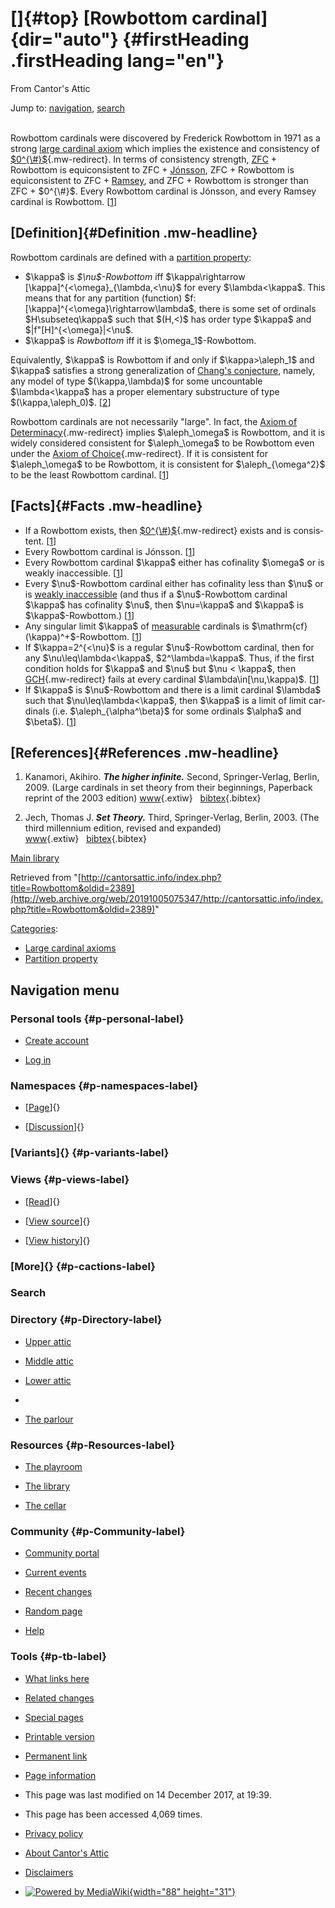<div id="mw-page-base" class="noprint">

</div>

<div id="mw-head-base" class="noprint">

</div>

<div id="content" class="mw-body" role="main">

[]{#top}
[Rowbottom cardinal]{dir="auto"} {#firstHeading .firstHeading lang="en"}
================================

<div id="bodyContent" class="mw-body-content">

<div id="siteSub">

From Cantor's Attic

</div>

<div id="contentSub">

</div>

<div id="jump-to-nav" class="mw-jump">

Jump to: [navigation](#mw-navigation), [search](#p-search)

</div>

<div id="mw-content-text" class="mw-content-ltr" lang="en" dir="ltr">

\
Rowbottom cardinals were discovered by Frederick Rowbottom in 1971 as a
strong [large cardinal
axiom](/web/20191005075347/http://cantorsattic.info/Upper_attic "Upper attic")
which implies the existence and consistency of
[\$0\^{\\\#}\$](/web/20191005075347/http://cantorsattic.info/Zero_sharp "Zero sharp"){.mw-redirect}.
In terms of consistency strength,
[ZFC](/web/20191005075347/http://cantorsattic.info/ZFC "ZFC") +
Rowbottom is equiconsistent to ZFC +
[Jónsson](/web/20191005075347/http://cantorsattic.info/Jonsson "Jonsson"),
ZFC + Rowbottom is equiconsistent to ZFC +
[Ramsey](/web/20191005075347/http://cantorsattic.info/Ramsey "Ramsey"),
and ZFC + Rowbottom is stronger than ZFC + \$0\^{\\\#}\$. Every
Rowbottom cardinal is Jónsson, and every Ramsey cardinal is Rowbottom.
\[[1](#bibkey_Kanamori2009:HigherInfinite)\]

[Definition]{#Definition .mw-headline}
--------------------------------------

Rowbottom cardinals are defined with a [partition
property](/web/20191005075347/http://cantorsattic.info/Partition_property "Partition property"):

-   \$\\kappa\$ is *\$\\nu\$-Rowbottom* iff \$\\kappa\\rightarrow
    \[\\kappa\]\^{&lt;\\omega}\_{\\lambda,&lt;\\nu}\$ for every
    \$\\lambda&lt;\\kappa\$. This means that for any partition
    (function) \$f:\[\\kappa\]\^{&lt;\\omega}\\rightarrow\\lambda\$,
    there is some set of ordinals \$H\\subseteq\\kappa\$ such that
    \$(H,&lt;)\$ has order type \$\\kappa\$ and
    \$|f"\[H\]\^{&lt;\\omega}|&lt;\\nu\$.
-   \$\\kappa\$ is *Rowbottom* iff it is \$\\omega\_1\$-Rowbottom.

Equivalently, \$\\kappa\$ is Rowbottom if and only if
\$\\kappa&gt;\\aleph\_1\$ and \$\\kappa\$ satisfies a strong
generalization of [Chang's
conjecture](/web/20191005075347/http://cantorsattic.info/Chang%27s_conjecture "Chang's conjecture"),
namely, any model of type \$(\\kappa,\\lambda)\$ for some uncountable
\$\\lambda&lt;\\kappa\$ has a proper elementary substructure of type
\$(\\kappa,\\aleph\_0)\$. \[[2](#bibkey_Jech2003:SetTheory)\]

Rowbottom cardinals are not necessarily "large". In fact, the [Axiom of
Determinacy](/web/20191005075347/http://cantorsattic.info/Axiom_of_Determinacy "Axiom of Determinacy"){.mw-redirect}
implies \$\\aleph\_\\omega\$ is Rowbottom, and it is widely considered
consistent for \$\\aleph\_\\omega\$ to be Rowbottom even under the
[Axiom of
Choice](/web/20191005075347/http://cantorsattic.info/Axiom_of_Choice "Axiom of Choice"){.mw-redirect}.
If it is consistent for \$\\aleph\_\\omega\$ to be Rowbottom, it is
consistent for \$\\aleph\_{\\omega\^2}\$ to be the least Rowbottom
cardinal. \[[1](#bibkey_Kanamori2009:HigherInfinite)\]

[Facts]{#Facts .mw-headline}
----------------------------

-   If a Rowbottom exists, then
    [\$0\^{\\\#}\$](/web/20191005075347/http://cantorsattic.info/Zero_sharp "Zero sharp"){.mw-redirect}
    exists and is consistent.
    \[[1](#bibkey_Kanamori2009:HigherInfinite)\]
-   Every Rowbottom cardinal is Jónsson.
    \[[1](#bibkey_Kanamori2009:HigherInfinite)\]
-   Every Rowbottom cardinal \$\\kappa\$ either has cofinality
    \$\\omega\$ or is weakly inaccessible.
    \[[1](#bibkey_Kanamori2009:HigherInfinite)\]
-   Every \$\\nu\$-Rowbottom cardinal either has cofinality less than
    \$\\nu\$ or is [weakly
    inaccessible](/web/20191005075347/http://cantorsattic.info/Inaccessible "Inaccessible")
    (and thus if a \$\\nu\$-Rowbottom cardinal \$\\kappa\$ has
    cofinality \$\\nu\$, then \$\\nu=\\kappa\$ and \$\\kappa\$ is
    \$\\kappa\$-Rowbottom.) \[[1](#bibkey_Kanamori2009:HigherInfinite)\]
-   Any singular limit \$\\kappa\$ of
    [measurable](/web/20191005075347/http://cantorsattic.info/Measurable "Measurable")
    cardinals is \$\\mathrm{cf}(\\kappa)\^+\$-Rowbottom.
    \[[1](#bibkey_Kanamori2009:HigherInfinite)\]
-   If \$\\kappa=2\^{&lt;\\nu}\$ is a regular \$\\nu\$-Rowbottom
    cardinal, then for any \$\\nu\\leq\\lambda&lt;\\kappa\$,
    \$2\^\\lambda=\\kappa\$. Thus, if the first condition holds for
    \$\\kappa\$ and \$\\nu\$ but \$\\nu &lt; \\kappa\$, then
    [GCH](/web/20191005075347/http://cantorsattic.info/GCH "GCH"){.mw-redirect}
    fails at every cardinal \$\\lambda\\in\[\\nu,\\kappa)\$.
    \[[1](#bibkey_Kanamori2009:HigherInfinite)\]
-   If \$\\kappa\$ is \$\\nu\$-Rowbottom and there is a limit cardinal
    \$\\lambda\$ such that \$\\nu\\leq\\lambda&lt;\\kappa\$, then
    \$\\kappa\$ is a limit of limit cardinals (i.e.
    \$\\aleph\_{\\alpha\^\\beta}\$ for some ordinals \$\\alpha\$ and
    \$\\beta\$). \[[1](#bibkey_Kanamori2009:HigherInfinite)\]

[References]{#References .mw-headline}
--------------------------------------

1.  <div id="bibkey_Kanamori2009:HigherInfinite">

    </div>

    Kanamori, Akihiro. ***The higher infinite.*** Second,
    Springer-Verlag, Berlin, 2009. (Large cardinals in set theory from
    their beginnings, Paperback reprint of the 2003 edition)
    [www](http://web.archive.org/web/20191005075347/https://link.springer.com/book/10.1007%2F978-3-540-88867-3){.extiw}   [bibtex](javascript:bibpopup('@book%7BKanamori2009:HigherInfinite,%20%20%20%20AUTHOR%20=%20%7BKanamori,%20Akihiro%7D,%3Cbr%3E%20%20%20%20%20TITLE%20=%20%7BThe%20higher%20infinite%7D,%3Cbr%3E%20%20%20%20SERIES%20=%20%7BSpringer%20Monographs%20in%20Mathematics%7D,%3Cbr%3E%20%20%20EDITION%20=%20%7BSecond%7D,%3Cbr%3E%20%20%20%20%20%20NOTE%20=%20%7BLarge%20cardinals%20in%20set%20theory%20from%20their%20beginnings,%20%20%20%20%20%20%20%20%20%20%20%20%20%20Paperback%20reprint%20of%20the%202003%20edition%7D,%3Cbr%3E%20PUBLISHER%20=%20%7BSpringer-Verlag%7D,%3Cbr%3E%20%20%20ADDRESS%20=%20%7BBerlin%7D,%3Cbr%3E%20%20%20%20%20%20YEAR%20=%20%7B2009%7D,%3Cbr%3E%20%20%20%20%20PAGES%20=%20%7Bxxii+536%7D,%3Cbr%3E%20%20%20%20%20%20%20URL%20=%20%7Bhttps://link.springer.com/book/10.1007%2F978-3-540-88867-3%7D%7D')){.bibtex}
2.  <div id="bibkey_Jech2003:SetTheory">

    </div>

    Jech, Thomas J. ***Set Theory.*** Third, Springer-Verlag,
    Berlin, 2003. (The third millennium edition, revised and expanded)
    [www](http://web.archive.org/web/20191005075347/https://logic.wikischolars.columbia.edu/file/view/Jech%2C+T.+J.+%282003%29.+Set+Theory+%28The+3rd+millennium+ed.%29.pdf){.extiw}   [bibtex](javascript:bibpopup('@book%7BJech2003:SetTheory,%20%20%20%20AUTHOR%20=%20%7BJech,%20Thomas%20J.%7D,%3Cbr%3E%20%20%20%20TITLE%20=%20%7BSet%20Theory%7D,%3Cbr%3E%20%20%20%20SERIES%20=%20%7BSpringer%20Monographs%20in%20Mathematics%7D,%3Cbr%3E%20%20%20%20%20%20NOTE%20=%20%7BThe%20third%20millennium%20edition,%20revised%20and%20expanded%7D,%3Cbr%3E%20PUBLISHER%20=%20%7BSpringer-Verlag%7D,%3Cbr%3E%20%20%20%20%20EDITION%20=%20%7BThird%7D,%3Cbr%3E%20%20%20%20%20ADDRESS%20=%20%7BBerlin%7D,%3Cbr%3E%20%20%20%20%20YEAR%20=%20%7B2003%7D,%3Cbr%3E%20%20%20%20%20URL%20=%20%7Bhttps://logic.wikischolars.columbia.edu/file/view/Jech%2C+T.+J.+%282003%29.+Set+Theory+%28The+3rd+millennium+ed.%29.pdf%7D,%3Cbr%3E%7D')){.bibtex}

[Main
library](/web/20191005075347/http://cantorsattic.info/Library "Library")

</div>

<div class="printfooter">

Retrieved from
"[http://cantorsattic.info/index.php?title=Rowbottom&oldid=2389](http://web.archive.org/web/20191005075347/http://cantorsattic.info/index.php?title=Rowbottom&oldid=2389)"

</div>

<div id="catlinks" class="catlinks">

<div id="mw-normal-catlinks" class="mw-normal-catlinks">

[Categories](/web/20191005075347/http://cantorsattic.info/Special:Categories "Special:Categories"):
-   [Large cardinal
    axioms](/web/20191005075347/http://cantorsattic.info/Category:Large_cardinal_axioms "Category:Large cardinal axioms")
-   [Partition
    property](/web/20191005075347/http://cantorsattic.info/Category:Partition_property "Category:Partition property")

</div>

</div>

<div class="visualClear">

</div>

</div>

</div>

<div id="mw-navigation">

Navigation menu
---------------

<div id="mw-head">

<div id="p-personal" role="navigation"
aria-labelledby="p-personal-label">

### Personal tools {#p-personal-label}

-   <div id="pt-createaccount">

    </div>

    [Create
    account](/web/20191005075347/http://cantorsattic.info/index.php?title=Special:UserLogin&returnto=Rowbottom&type=signup)
-   <div id="pt-login">

    </div>

    [Log
    in](/web/20191005075347/http://cantorsattic.info/index.php?title=Special:UserLogin&returnto=Rowbottom "You are encouraged to log in; however, it is not mandatory [o]")

</div>

<div id="left-navigation">

<div id="p-namespaces" class="vectorTabs" role="navigation"
aria-labelledby="p-namespaces-label">

### Namespaces {#p-namespaces-label}

-   <div id="ca-nstab-main">

    </div>

    [[Page](/web/20191005075347/http://cantorsattic.info/Rowbottom "View the content page [c]")]{}
-   <div id="ca-talk">

    </div>

    [[Discussion](/web/20191005075347/http://cantorsattic.info/index.php?title=Talk:Rowbottom&action=edit&redlink=1 "Discussion about the content page [t]")]{}

</div>

<div id="p-variants" class="vectorMenu emptyPortlet" role="navigation"
aria-labelledby="p-variants-label">

### [Variants]{}[](#) {#p-variants-label}

<div class="menu">

</div>

</div>

</div>

<div id="right-navigation">

<div id="p-views" class="vectorTabs" role="navigation"
aria-labelledby="p-views-label">

### Views {#p-views-label}

-   <div id="ca-view">

    </div>

    [[Read](/web/20191005075347/http://cantorsattic.info/Rowbottom)]{}
-   <div id="ca-viewsource">

    </div>

    [[View
    source](/web/20191005075347/http://cantorsattic.info/index.php?title=Rowbottom&action=edit "This page is protected.
    You can view its source [e]")]{}
-   <div id="ca-history">

    </div>

    [[View
    history](/web/20191005075347/http://cantorsattic.info/index.php?title=Rowbottom&action=history "Past revisions of this page [h]")]{}

</div>

<div id="p-cactions" class="vectorMenu emptyPortlet" role="navigation"
aria-labelledby="p-cactions-label">

### [More]{}[](#) {#p-cactions-label}

<div class="menu">

</div>

</div>

<div id="p-search" role="search">

### Search

<div id="simpleSearch">

</div>

</div>

</div>

</div>

<div id="mw-panel">

<div id="p-logo" role="banner">

[](/web/20191005075347/http://cantorsattic.info/Cantor%27s_Attic "Visit the main page")

</div>

<div id="p-Directory" class="portal" role="navigation"
aria-labelledby="p-Directory-label">

### Directory {#p-Directory-label}

<div class="body">

-   <div id="n-Upper-attic">

    </div>

    [Upper
    attic](/web/20191005075347/http://cantorsattic.info/Upper_attic)
-   <div id="n-Middle-attic">

    </div>

    [Middle
    attic](/web/20191005075347/http://cantorsattic.info/Middle_attic)
-   <div id="n-Lower-attic">

    </div>

    [Lower
    attic](/web/20191005075347/http://cantorsattic.info/Lower_attic)
-   <div id="n-">

    </div>

    [](INVALID-TITLE)
-   <div id="n-The-parlour">

    </div>

    [The parlour](/web/20191005075347/http://cantorsattic.info/Parlour)

</div>

</div>

<div id="p-Resources" class="portal" role="navigation"
aria-labelledby="p-Resources-label">

### Resources {#p-Resources-label}

<div class="body">

-   <div id="n-The-playroom">

    </div>

    [The
    playroom](/web/20191005075347/http://cantorsattic.info/Playroom)
-   <div id="n-The-library">

    </div>

    [The library](/web/20191005075347/http://cantorsattic.info/Library)
-   <div id="n-The-cellar">

    </div>

    [The cellar](/web/20191005075347/http://cantorsattic.info/Cellar)

</div>

</div>

<div id="p-Community" class="portal" role="navigation"
aria-labelledby="p-Community-label">

### Community {#p-Community-label}

<div class="body">

-   <div id="n-portal">

    </div>

    [Community
    portal](/web/20191005075347/http://cantorsattic.info/Cantor%27s_Attic:Community_portal "About the project, what you can do, where to find things")
-   <div id="n-currentevents">

    </div>

    [Current
    events](/web/20191005075347/http://cantorsattic.info/Cantor%27s_Attic:Current_events "Find background information on current events")
-   <div id="n-recentchanges">

    </div>

    [Recent
    changes](/web/20191005075347/http://cantorsattic.info/Special:RecentChanges "A list of recent changes in the wiki [r]")
-   <div id="n-randompage">

    </div>

    [Random
    page](/web/20191005075347/http://cantorsattic.info/Special:Random "Load a random page [x]")
-   <div id="n-help">

    </div>

    [Help](http://web.archive.org/web/20191005075347/https://www.mediawiki.org/wiki/Special:MyLanguage/Help:Contents "The place to find out")

</div>

</div>

<div id="p-tb" class="portal" role="navigation"
aria-labelledby="p-tb-label">

### Tools {#p-tb-label}

<div class="body">

-   <div id="t-whatlinkshere">

    </div>

    [What links
    here](/web/20191005075347/http://cantorsattic.info/Special:WhatLinksHere/Rowbottom "A list of all wiki pages that link here [j]")
-   <div id="t-recentchangeslinked">

    </div>

    [Related
    changes](/web/20191005075347/http://cantorsattic.info/Special:RecentChangesLinked/Rowbottom "Recent changes in pages linked from this page [k]")
-   <div id="t-specialpages">

    </div>

    [Special
    pages](/web/20191005075347/http://cantorsattic.info/Special:SpecialPages "A list of all special pages [q]")
-   <div id="t-print">

    </div>

    [Printable
    version](/web/20191005075347/http://cantorsattic.info/index.php?title=Rowbottom&printable=yes "Printable version of this page [p]")
-   <div id="t-permalink">

    </div>

    [Permanent
    link](/web/20191005075347/http://cantorsattic.info/index.php?title=Rowbottom&oldid=2389 "Permanent link to this revision of the page")
-   <div id="t-info">

    </div>

    [Page
    information](/web/20191005075347/http://cantorsattic.info/index.php?title=Rowbottom&action=info)

</div>

</div>

</div>

</div>

<div id="footer" role="contentinfo">

-   <div id="footer-info-lastmod">

    </div>

    This page was last modified on 14 December 2017, at 19:39.
-   <div id="footer-info-viewcount">

    </div>

    This page has been accessed 4,069 times.

<!-- -->

-   <div id="footer-places-privacy">

    </div>

    [Privacy
    policy](/web/20191005075347/http://cantorsattic.info/Cantor%27s_Attic:Privacy_policy "Cantor's Attic:Privacy policy")
-   <div id="footer-places-about">

    </div>

    [About Cantor's
    Attic](/web/20191005075347/http://cantorsattic.info/Cantor%27s_Attic:About "Cantor's Attic:About")
-   <div id="footer-places-disclaimer">

    </div>

    [Disclaimers](/web/20191005075347/http://cantorsattic.info/Cantor%27s_Attic:General_disclaimer "Cantor's Attic:General disclaimer")

<!-- -->

-   <div id="footer-poweredbyico">

    </div>

    [![Powered by
    MediaWiki](/web/20191005075347im_/http://cantorsattic.info/resources/assets/poweredby_mediawiki_88x31.png){width="88"
    height="31"}](//web.archive.org/web/20191005075347/http://www.mediawiki.org/)

<div style="clear:both">

</div>

</div>
